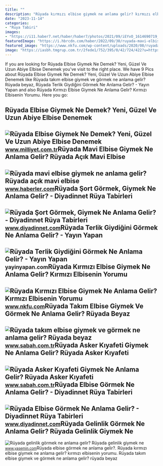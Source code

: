 ```yaml
---
title: ""
description: "Rüyada kırmızı elbise giymek ne anlama gelir? kırmızı elbisenin yorumu"
date: "2023-11-14"
categories:
- "Ruya Tabiri"
images:
- "https://i11.haber7.net/haber/haber7/photos/2021/09/iEYvO_1614690719_8061.jpg"
featuredImage: "https://i.hbrcdn.com/haber/2022/09/30/ruyada-mavi-elbise-giymek-ne-anlama-gelir-ruyada-15323271_3005_amp.jpg"
featured_image: "https://www.nkfu.com/wp-content/uploads/2020/08/ruyada-kirmizi-elbise.jpg"
image: "https://iasbh.tmgrup.com.tr/2fede1/752/395/0/42/724/422?u=https://isbh.tmgrup.com.tr/sbh/2022/07/04/ruyada-asker-kiyafeti-giymek-ne-anlama-gelir-ruyada-asker-kiyafeti-giymenin-anlami-1656926513499.jpg"
---
```


If you are looking for Rüyada Elbise Giymek Ne Demek? Yeni, Güzel Ve Uzun Abiye Elbise Denemek you've visit to the right place. We have 9 Pics about Rüyada Elbise Giymek Ne Demek? Yeni, Güzel Ve Uzun Abiye Elbise Denemek like Rüyada takım elbise giymek ve görmek ne anlama gelir? Rüyada beyaz, Rüyada Terlik Giydiğini Görmek Ne Anlama Gelir? - Yayın Yapan and also Rüyada Kırmızı Elbise Giymek Ne Anlama Gelir? Kırmızı Elbisenin Yorumu. Here you go:

Rüyada Elbise Giymek Ne Demek? Yeni, Güzel Ve Uzun Abiye Elbise Denemek
-----------------------------------------------------------------------

 ![Rüyada Elbise Giymek Ne Demek? Yeni, Güzel Ve Uzun Abiye Elbise Denemek](https://image.milimaj.com/i/milliyet/75/0x0/5f4849e85542830f14d036e3.jpg) <small>www.milliyet.com.tr</small>Rüyada Mavi Elbise Giymek Ne Anlama Gelir? Rüyada Açık Mavi Elbise
------------------------------------------------------------------

 ![Rüyada mavi elbise giymek ne anlama gelir? Rüyada açık mavi elbise](https://i.hbrcdn.com/haber/2022/09/30/ruyada-mavi-elbise-giymek-ne-anlama-gelir-ruyada-15323271_3005_amp.jpg) <small>www.haberler.com</small>Rüyada Şort Görmek, Giymek Ne Anlama Gelir? - Diyadinnet Rüya Tabirleri
-----------------------------------------------------------------------

 ![Rüyada Şort Görmek, Giymek Ne Anlama Gelir? - Diyadinnet Rüya Tabirleri](https://www.diyadinnet.com/d/ruya/ruyada-sort-gormek-giymek-ne-anlama-gelir-9164.jpg) <small>www.diyadinnet.com</small>Rüyada Terlik Giydiğini Görmek Ne Anlama Gelir? - Yayın Yapan
-------------------------------------------------------------

 ![Rüyada Terlik Giydiğini Görmek Ne Anlama Gelir? - Yayın Yapan](https://yayinyapan.com/wp-content/uploads/2022/03/ruyada-terlik-giymek-ne-anlama-gelir.jpg) <small>yayinyapan.com</small>Rüyada Kırmızı Elbise Giymek Ne Anlama Gelir? Kırmızı Elbisenin Yorumu
----------------------------------------------------------------------

 ![Rüyada Kırmızı Elbise Giymek Ne Anlama Gelir? Kırmızı Elbisenin Yorumu](https://www.nkfu.com/wp-content/uploads/2020/08/ruyada-kirmizi-elbise.jpg) <small>www.nkfu.com</small>Rüyada Takım Elbise Giymek Ve Görmek Ne Anlama Gelir? Rüyada Beyaz
------------------------------------------------------------------

 ![Rüyada takım elbise giymek ve görmek ne anlama gelir? Rüyada beyaz](https://iasbh.tmgrup.com.tr/77ef47/752/395/0/24/724/404?u=https://isbh.tmgrup.com.tr/sbh/2021/09/21/ruyada-takim-elbise-giymek-ne-anlama-gelir-ruyada-takim-elbise-gormek-ne-demek-1632213781187.jpg) <small>www.sabah.com.tr</small>Rüyada Asker Kıyafeti Giymek Ne Anlama Gelir? Rüyada Asker Kıyafeti
-------------------------------------------------------------------

 ![Rüyada Asker Kıyafeti Giymek Ne Anlama Gelir? Rüyada Asker Kıyafeti](https://iasbh.tmgrup.com.tr/2fede1/752/395/0/42/724/422?u=https://isbh.tmgrup.com.tr/sbh/2022/07/04/ruyada-asker-kiyafeti-giymek-ne-anlama-gelir-ruyada-asker-kiyafeti-giymenin-anlami-1656926513499.jpg) <small>www.sabah.com.tr</small>Rüyada Elbise Görmek Ne Anlama Gelir? - Diyadinnet Rüya Tabirleri
-----------------------------------------------------------------

 ![Rüyada Elbise Görmek Ne Anlama Gelir? - Diyadinnet Rüya Tabirleri](https://www.diyadinnet.com/d/ruya/ruyada-elbise-gormek-ne-anlama-gelir-4472.jpg) <small>www.diyadinnet.com</small>Rüyada Gelinlik Görmek Ne Anlama Gelir? Rüyada Gelinlik Giymek Ne
-----------------------------------------------------------------

 ![Rüyada gelinlik görmek ne anlama gelir? Rüyada gelinlik giymek ne](https://i11.haber7.net/haber/haber7/photos/2021/09/iEYvO_1614690719_8061.jpg) <small>www.yasemin.com</small>Rüyada elbise görmek ne anlama gelir?. Rüyada kırmızı elbise giymek ne anlama gelir? kırmızı elbisenin yorumu. Rüyada takım elbise giymek ve görmek ne anlama gelir? rüyada beyaz
